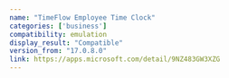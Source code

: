 ```yaml
---
name: "TimeFlow Employee Time Clock"
categories: ['business']
compatibility: emulation
display_result: "Compatible"
version_from: "17.0.8.0"
link: https://apps.microsoft.com/detail/9NZ483GW3XZG
---
```

